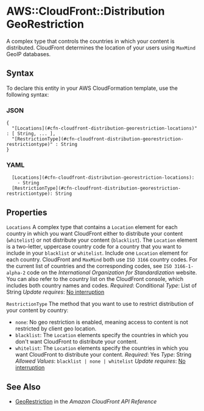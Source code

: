 # AWS::CloudFront::Distribution GeoRestriction<a name="aws-properties-cloudfront-distribution-georestriction"></a>

A complex type that controls the countries in which your content is distributed\. CloudFront determines the location of your users using `MaxMind` GeoIP databases\.

## Syntax<a name="aws-properties-cloudfront-distribution-georestriction-syntax"></a>

To declare this entity in your AWS CloudFormation template, use the following syntax:

### JSON<a name="aws-properties-cloudfront-distribution-georestriction-syntax.json"></a>

```
{
  "[Locations](#cfn-cloudfront-distribution-georestriction-locations)" : [ String, ... ],
  "[RestrictionType](#cfn-cloudfront-distribution-georestriction-restrictiontype)" : String
}
```

### YAML<a name="aws-properties-cloudfront-distribution-georestriction-syntax.yaml"></a>

```
  [Locations](#cfn-cloudfront-distribution-georestriction-locations):
    - String
  [RestrictionType](#cfn-cloudfront-distribution-georestriction-restrictiontype): String
```

## Properties<a name="aws-properties-cloudfront-distribution-georestriction-properties"></a>

`Locations`  <a name="cfn-cloudfront-distribution-georestriction-locations"></a>
 A complex type that contains a `Location` element for each country in which you want CloudFront either to distribute your content \(`whitelist`\) or not distribute your content \(`blacklist`\)\.
The `Location` element is a two\-letter, uppercase country code for a country that you want to include in your `blacklist` or `whitelist`\. Include one `Location` element for each country\.
CloudFront and `MaxMind` both use `ISO 3166` country codes\. For the current list of countries and the corresponding codes, see `ISO 3166-1-alpha-2` code on the *International Organization for Standardization* website\. You can also refer to the country list on the CloudFront console, which includes both country names and codes\.
*Required*: Conditional
*Type*: List of String
*Update requires*: [No interruption](https://docs.aws.amazon.com/AWSCloudFormation/latest/UserGuide/using-cfn-updating-stacks-update-behaviors.html#update-no-interrupt)

`RestrictionType`  <a name="cfn-cloudfront-distribution-georestriction-restrictiontype"></a>
The method that you want to use to restrict distribution of your content by country:
+  `none`: No geo restriction is enabled, meaning access to content is not restricted by client geo location\.
+  `blacklist`: The `Location` elements specify the countries in which you don't want CloudFront to distribute your content\.
+  `whitelist`: The `Location` elements specify the countries in which you want CloudFront to distribute your content\.
*Required*: Yes
*Type*: String
*Allowed Values*: `blacklist | none | whitelist`
*Update requires*: [No interruption](https://docs.aws.amazon.com/AWSCloudFormation/latest/UserGuide/using-cfn-updating-stacks-update-behaviors.html#update-no-interrupt)

## See Also<a name="aws-properties-cloudfront-distribution-georestriction--seealso"></a>
+  [GeoRestriction](https://docs.aws.amazon.com/cloudfront/latest/APIReference/API_GeoRestriction.html) in the *Amazon CloudFront API Reference*

